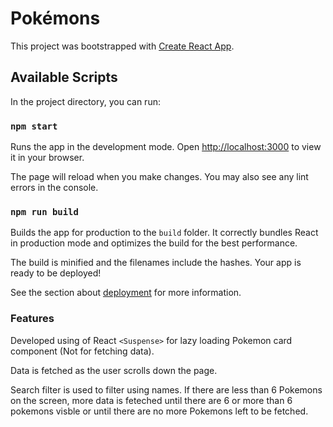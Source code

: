 # Pokémons

This project was bootstrapped with [Create React App](https://github.com/facebook/create-react-app).

## Available Scripts

In the project directory, you can run:

### `npm start`

Runs the app in the development mode.
Open [http://localhost:3000](http://localhost:3000) to view it in your browser.

The page will reload when you make changes.
You may also see any lint errors in the console.

### `npm run build`

Builds the app for production to the `build` folder.
It correctly bundles React in production mode and optimizes the build for the best performance.

The build is minified and the filenames include the hashes.
Your app is ready to be deployed!

See the section about [deployment](https://facebook.github.io/create-react-app/docs/deployment) for more information.

### Features

Developed using of React `<Suspense>` for lazy loading Pokemon card component (Not for fetching data).

Data is fetched as the user scrolls down the page.

Search filter is used to filter using names. If there are less than 6 Pokemons on the screen, more data is feteched until there are 6 or more than 6 pokemons visble or until there are no more Pokemons left to be fetched.
